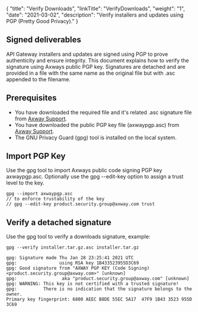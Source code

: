 {
"title": "Verify Downloads",
  "linkTitle": "VerifyDownloads",
  "weight": "1",
  "date": "2021-03-02",
  "description": "Verify installers and updates using PGP (Pretty Good Privacy)."
}

## Signed deliverables

API Gateway installers and updates are signed using PGP to prove authenticity and ensure integrity. This document explains how to verify the signature using Axways public PGP key. Signatures are detached and are provided in a file with the same name as the original file but with .asc appended to the filename.

## Prerequisites

* You have downloaded the required file and it's related .asc signature file from [Axway Support](https://support.axway.com).
* You have downloaded the public PGP key file (axwaypgp.asc) from [Axway Support](https://support.axway.com).
* The GNU Privacy Guard (gpg) tool is installed on the local system.

## Import PGP Key

Use the gpg tool to import Axways public code signing PGP key axwaypgp.asc. Optionally use the gpg --edit-key option to assign a trust level to the key.

```
gpg --import axwaypgp.asc
// to enforce trustability of the key
// gpg --edit-key product.security.group@axway.com trust
```

## Verify a detached signature

Use the gpg tool to verify a downloads signature, example:

```
gpg --verify installer.tar.gz.asc installer.tar.gz
 
gpg: Signature made Thu Jan 28 23:25:41 2021 UTC
gpg:                using RSA key 1B433523955D3C69
gpg: Good signature from "AXWAY PGP KEY (Code Signing) <product.security.group@axway.com>" [unknown]
gpg:                 aka "product.security.group@axway.com" [unknown]
gpg: WARNING: This key is not certified with a trusted signature!
gpg:          There is no indication that the signature belongs to the owner.
Primary key fingerprint: 6800 AEEC B8DE 55EC 5A17  47F9 1B43 3523 955D 3C69
```
